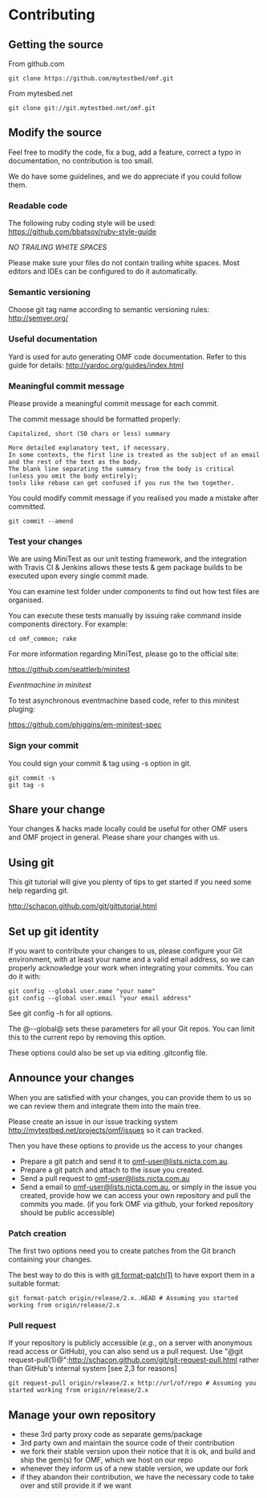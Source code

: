 # Contributing

## Getting the source

From github.com

    git clone https://github.com/mytestbed/omf.git

From mytesbed.net

    git clone git://git.mytestbed.net/omf.git

## Modify the source

Feel free to modify the code, fix a bug, add a feature, correct a typo in documentation, no contribution is too small.

We do have some guidelines, and we do appreciate if you could follow them.

### Readable code

The following ruby coding style will be used: https://github.com/bbatsov/ruby-style-guide

_NO TRAILING WHITE SPACES_

Please make sure your files do not contain trailing white spaces. Most editors and IDEs can be configured to do it automatically.

### Semantic versioning

Choose git tag name according to semantic versioning rules: http://semver.org/

### Useful documentation

Yard is used for auto generating OMF code documentation. Refer to this guide for details: http://yardoc.org/guides/index.html

### Meaningful commit message

Please provide a meaningful commit message for each commit.

The commit message should be formatted properly:

    Capitalized, short (50 chars or less) summary

    More detailed explanatory text, if necessary.
    In some contexts, the first line is treated as the subject of an email and the rest of the text as the body.
    The blank line separating the summary from the body is critical (unless you omit the body entirely);
    tools like rebase can get confused if you run the two together.

You could modify commit message if you realised you made a mistake after committed.

    git commit --amend

### Test your changes

We are using MiniTest as our unit testing framework, and the integration with Travis CI & Jenkins allows these tests & gem package builds to be executed upon every single commit made.

You can examine test folder under components to find out how test files are organised.

You can execute these tests manually by issuing rake command inside components directory. For example:

    cd omf_common; rake

For more information regarding MiniTest, please go to the official site:

https://github.com/seattlerb/minitest

_Eventmachine in minitest_

To test asynchronous eventmachine based code, refer to this minitest pluging:

https://github.com/phiggins/em-minitest-spec

### Sign your commit

You could sign your commit & tag using -s option in git.

    git commit -s
    git tag -s

## Share your change

Your changes & hacks made locally could be useful for other OMF users and OMF project in general. Please share your changes with us.

## Using git

This git tutorial will give you plenty of tips to get started if you need some help regarding git.

http://schacon.github.com/git/gittutorial.html

## Set up git identity

If you want to contribute your changes to us, please configure your Git environment, with at least your name and a valid email address, so we can properly acknowledge your work when integrating your commits. You can do it with:

    git config --global user.name "your name"
    git config --global user.email "your email address"

See git config -h for all options.

The @--global@ sets these parameters for all your Git repos. You can limit this to the current repo by removing this option.

These options could also be set up via editing .gitconfig file.

## Announce your changes

When you are satisfied with your changes, you can provide them to us so we can review them and integrate them into the main tree.

Please create an issue in our issue tracking system http://mytestbed.net/projects/omf/issues so it can tracked.

Then you have these options to provide us the access to your changes

* Prepare a git patch and send it to omf-user@lists.nicta.com.au.
* Prepare a git patch and attach to the issue you created.
* Send a pull request to omf-user@lists.nicta.com.au
* Send a email to omf-user@lists.nicta.com.au, or simply in the issue you created, provide how we can access your own repository and pull the commits you made.
(if you fork OMF via github, your forked repository should be public accessible)

### Patch creation

The first two options need you to create patches from the Git branch containing your changes.

The best way to do this is with [git format-patch(1)](http://schacon.github.com/git/git-format-patch.html) to have export them in a suitable format:

    git format-patch origin/release/2.x..HEAD # Assuming you started working from origin/release/2.x

### Pull request

If your repository is publicly accessible (_e.g._, on a server with anonymous read access or GitHub), you can also send us a pull request. Use "@git request-pull(1)@":http://schacon.github.com/git/git-request-pull.html rather than GitHub's internal system [see 2,3 for reasons]

    git request-pull origin/release/2.x http://url/of/repo # Assuming you started working from origin/release/2.x

## Manage your own repository

* these 3rd party proxy code as separate gems/package
* 3rd party own and maintain the source code of their contribution
* we fork their stable version upon their notice that it is ok, and build and ship the gem(s) for OMF, which we host on our repo
* whenever they inform us of a new stable version, we update our fork
* if they abandon their contribution, we have the necessary code to take over and still provide it if we want

